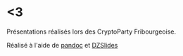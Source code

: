 # <3

Présentations réalisés lors des CryptoParty Fribourgeoise.

Réalisé à l'aide de [pandoc](http://johnmacfarlane.net/pandoc/) et
[DZSlides](http://paulrouget.com/dzslides/)
